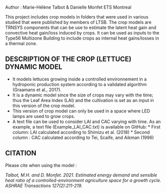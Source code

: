 Author : Marie-Hélène Talbot & Danielle Monfet
ETS Montreal

This project includes crop models in folders that were used in various studied that were published by members of LTSB.
The crop models are TRNSYS components that can be use to estimate the latent heat gain and convective heat gain/loss induced by crops. 
It can be used as inputs to the Type56 Multizone Building to include crops as internal heat gains/losses in a thermal zone.


DESCRIPTION OF THE CROP (LETTUCE) DYNAMIC MODEL
-----------------------------------
- It models lettuces growing inside a controlled environnement in a hydroponic production system according to a validated algorithm (Graamans et al., 2017).
- It is a dynamic model since the size of crops may vary with the time; thus the Leaf Area Index (LAI) and the cultivation is set as an input in this version of the crop model.
- This version of crop model can only be used in a space where LED lamps are used to grow crops. 
- A text file can be used to consider LAI and CAC varying with time. As an example, a text file (Example_LAI_CAC.txt) is available on GitHub:
        * First column: LAI calculated according to Shimizu et al. (2018)
        * Second column : CAC calculated according to Tei, Scaife, and Aikman (1996)



CITATION
-----------------------------------
Please cite when using the model :

<i> Talbot, M.H. and D. Monfet. 2021. Estimated energy demand and sensible heat ratio of a controlled-environment agriculture space for a growth cycle. ASHRAE Transactions 127(2):211-219. </i> 
